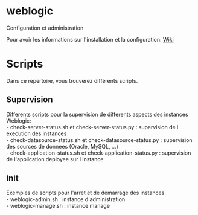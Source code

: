 # weblogic
Configuration et administration 

Pour avoir les informations sur l'installation et la configuration: <a href='https://github.com/lekpamartin/weblogic/wiki'>Wiki</a>

<h1>Scripts</h1>
Dans ce repertoire, vous trouverez différents scripts. 

<h2>Supervision</h2>
Differents scripts pour la supervision de differents aspects des instances Weblogic:
<br>- check-server-status.sh et check-server-status.py : supervision de l execution des instances
<br>- check-datasource-status.sh et check-datasource-status.py : supervision des sources de donnees (Oracle, MySQL, ...)
<br>- check-application-status.sh et check-application-status.py : supervision de l'application deployee sur l instance 

<h2>init</h2>
Exemples de scripts pour l'arret et de demarrage des instances
<br>- weblogic-admin.sh : instance d administration 
<br>- weblogic-manage.sh : instance manage
